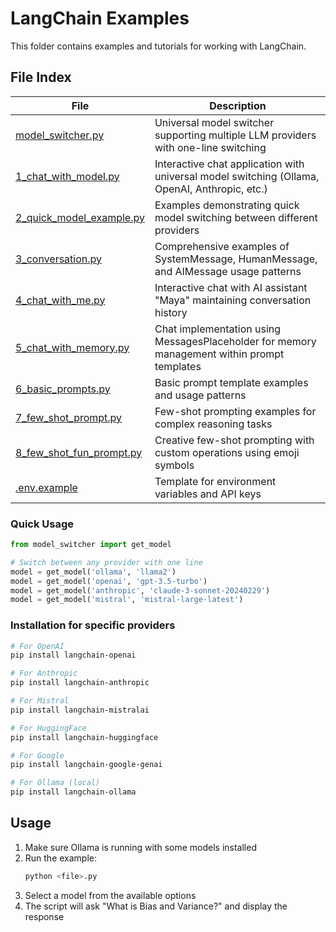 # LangChain Examples

This folder contains examples and tutorials for working with LangChain.

## File Index

| File                                           | Description                                                                                                                                                        |
| ---------------------------------------------- | ------------------------------------------------------------------------------------------------------------------------------------------------------------------ |
| [model_switcher.py](./model_switcher.py) | Universal model switcher supporting multiple LLM providers with one-line switching |
| [1_chat_with_model.py](./1_chat_with_model.py) | Interactive chat application with universal model switching (Ollama, OpenAI, Anthropic, etc.) |
| [2_quick_model_example.py](./2_quick_model_example.py) | Examples demonstrating quick model switching between different providers |
| [3_conversation.py](./3_conversation.py) | Comprehensive examples of SystemMessage, HumanMessage, and AIMessage usage patterns |
| [4_chat_with_me.py](./4_chat_with_me.py) | Interactive chat with AI assistant "Maya" maintaining conversation history |
| [5_chat_with_memory.py](./5_chat_with_memory.py) | Chat implementation using MessagesPlaceholder for memory management within prompt templates |
| [6_basic_prompts.py](./6_basic_prompts.py) | Basic prompt template examples and usage patterns |
| [7_few_shot_prompt.py](./7_few_shot_prompt.py) | Few-shot prompting examples for complex reasoning tasks |
| [8_few_shot_fun_prompt.py](./8_few_shot_fun_prompt.py) | Creative few-shot prompting with custom operations using emoji symbols |
| [.env.example](./.env.example) | Template for environment variables and API keys |

### Quick Usage

```python
from model_switcher import get_model

# Switch between any provider with one line
model = get_model('ollama', 'llama2')
model = get_model('openai', 'gpt-3.5-turbo')
model = get_model('anthropic', 'claude-3-sonnet-20240229')
model = get_model('mistral', 'mistral-large-latest')
```

### Installation for specific providers

```bash
# For OpenAI
pip install langchain-openai

# For Anthropic  
pip install langchain-anthropic

# For Mistral
pip install langchain-mistralai

# For HuggingFace
pip install langchain-huggingface

# For Google
pip install langchain-google-genai

# For Ollama (local)
pip install langchain-ollama
```

## Usage

1. Make sure Ollama is running with some models installed
2. Run the example:
   ```bash
   python <file>.py
   ```
3. Select a model from the available options
4. The script will ask "What is Bias and Variance?" and display the response
